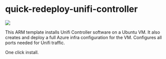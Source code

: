 # quick-redeploy-unifi-controller

<a href="https://portal.azure.com/#create/Microsoft.Template/uri/https%3A%2F%2Fgithub.com%2Fjprf07%2FAzure%2Fmaster%2Fquick-redeploy-unifi-controller%2Fredeploy-main.json" target="_blank">
    <img src="https://redeploy.se/wp-content/uploads/2015/11/redeploy-to-azure.png"/>
</a>

This ARM template installs Unifi Controller software on a Ubuntu VM.
It also creates and deploy a full Azure infra configuration for the VM.
Configures all ports needed for Unifi traffic.

One click install.
